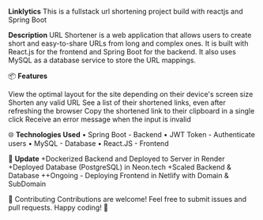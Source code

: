 **Linklytics**
This is a fullstack url shortening project build with reactjs and Spring Boot

**Description**
URL Shortener is a web application that allows users to create short and easy-to-share URLs from long and complex ones. It is built with React.js for the frontend and Spring Boot for the backend. It also uses MySQL as a database service to store the URL mappings. 

📦 **Features**

View the optimal layout for the site depending on their device's screen size
Shorten any valid URL
See a list of their shortened links, even after refreshing the browser
Copy the shortened link to their clipboard in a single click
Receive an error message when the input is invalid

🌐 **Technologies Used**
•	Spring Boot - Backend 
•	JWT Token - Authenticate users 
•	MySQL - Database 
•	React.JS - Frontend

🚀 **Update**
+Dockerized Backend and Deployed to Server in Render 
+Deployed Database (PostgreSQL) in Neon.tech 
+Scaled Backend & Database
++Ongoing - Deploying Frontend in Netlify with Domain & SubDomain

🤝 Contributing
Contributions are welcome! Feel free to submit issues and pull requests.
Happy coding! 🎉
